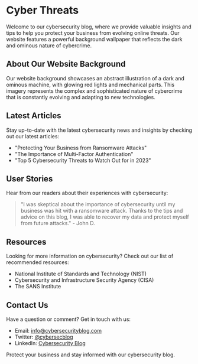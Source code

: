 <!--font:Open Sans-->

# Cyber Threats

Welcome to our cybersecurity blog, where we provide valuable insights and tips to help you protect your business from evolving online threats. Our website features a powerful background wallpaper that reflects the dark and ominous nature of cybercrime.

## About Our Website Background

Our website background showcases an abstract illustration of a dark and ominous machine, with glowing red lights and mechanical parts. This imagery represents the complex and sophisticated nature of cybercrime that is constantly evolving and adapting to new technologies.

## Latest Articles

Stay up-to-date with the latest cybersecurity news and insights by checking out our latest articles:

-   "Protecting Your Business from Ransomware Attacks"
-   "The Importance of Multi-Factor Authentication"
-   "Top 5 Cybersecurity Threats to Watch Out for in 2023"

## User Stories

Hear from our readers about their experiences with cybersecurity:

> "I was skeptical about the importance of cybersecurity until my business was hit with a ransomware attack. Thanks to the tips and advice on this blog, I was able to recover my data and protect myself from future attacks." - John D.

## Resources

Looking for more information on cybersecurity? Check out our list of recommended resources:

-   National Institute of Standards and Technology (NIST)
-   Cybersecurity and Infrastructure Security Agency (CISA)
-   The SANS Institute

## Contact Us

Have a question or comment? Get in touch with us:

-   Email: [info@cybersecurityblog.com](mailto:info@cybersecurityblog.com)
-   Twitter: [@cybersecblog](https://twitter.com/cybersecblog)
-   LinkedIn: [Cybersecurity Blog](https://www.linkedin.com/company/cybersecurity-blog/)

Protect your business and stay informed with our cybersecurity blog.

<!--

Write me content for website with wallpaper which alt text is:

"A wallpaper featuring an abstract illustration of a dark and ominous machine, with glowing red lights and mechanical parts."

The name/title of the page should not be 1:1 copy of the alt text but rather a real content of the website which is using this wallpaper.

- Use markdown format
- Start with heading
- Heading should be short and concise
- The content should look like a real website
- The website should not be about the wallpaper, wallpaper is just a related background
- Heading should be contain work "wallpaper" or "background"
- Include real sections like references, contact, user stories, etc. use things relevant to the page purpose.
- Feel free to use structure like headings, bullets, numbering, blockquotes, paragraphs, horizontal lines, etc.
- You can use formatting like bold or _italic_
- You can include UTF-8 emojis
- Links should be only #hash anchors (and you can refer to the document itself)
- Do not include images


---


# Dark Machinery Wallpaper for Cybersecurity Blog

Welcome to our cybersecurity blog, where we discuss the latest news and trends in online security. Our website features a powerful wallpaper that reflects the dark and ominous nature of cyber threats.

## About the Wallpaper

Our wallpaper showcases an abstract illustration of a dark and ominous machine, with glowing red lights and mechanical parts. This imagery represents the complex and sophisticated nature of cyber threats that are constantly evolving and adapting to new technologies.

## Latest Articles

Stay up-to-date with the latest cybersecurity news and insights by checking out our latest articles:

- "Protecting Your Business from Ransomware Attacks"
- "The Importance of Multi-Factor Authentication"
- "Top 5 Cybersecurity Threats to Watch Out for in 2023"

## User Stories

Hear from our readers about their experiences with cybersecurity:

> "I was skeptical about the importance of cybersecurity until my business was hit with a ransomware attack. Thanks to the tips and advice on this blog, I was able to recover my data and protect myself from future attacks." - John D.

## Resources

Looking for more information on cybersecurity? Check out our list of recommended resources:

- National Institute of Standards and Technology (NIST)
- Cybersecurity and Infrastructure Security Agency (CISA)
- The SANS Institute

## Contact Us

Have a question or comment? Get in touch with us:

- Email: [info@cybersecurityblog.com](mailto:info@cybersecurityblog.com)
- Twitter: [@cybersecblog](https://twitter.com/cybersecblog)
- LinkedIn: [Cybersecurity Blog](https://www.linkedin.com/company/cybersecurity-blog/)

Protect yourself and stay informed with our cybersecurity blog.


---


Heading should not include word "wallpaper". The website should not be about the wallpaper itself, wallpaper is just a related background, rewrite whole content.


---


# Cybersecurity Insights: Protecting Your Business from Evolving Threats

Welcome to our cybersecurity blog, where we provide valuable insights and tips to help you protect your business from evolving online threats. Our website features a powerful background wallpaper that reflects the dark and ominous nature of cybercrime.

## About Our Website Background

Our website background showcases an abstract illustration of a dark and ominous machine, with glowing red lights and mechanical parts. This imagery represents the complex and sophisticated nature of cybercrime that is constantly evolving and adapting to new technologies.

## Latest Articles

Stay up-to-date with the latest cybersecurity news and insights by checking out our latest articles:

- "Protecting Your Business from Ransomware Attacks"
- "The Importance of Multi-Factor Authentication"
- "Top 5 Cybersecurity Threats to Watch Out for in 2023"

## User Stories

Hear from our readers about their experiences with cybersecurity:

> "I was skeptical about the importance of cybersecurity until my business was hit with a ransomware attack. Thanks to the tips and advice on this blog, I was able to recover my data and protect myself from future attacks." - John D.

## Resources

Looking for more information on cybersecurity? Check out our list of recommended resources:

- National Institute of Standards and Technology (NIST)
- Cybersecurity and Infrastructure Security Agency (CISA)
- The SANS Institute

## Contact Us

Have a question or comment? Get in touch with us:

- Email: [info@cybersecurityblog.com](mailto:info@cybersecurityblog.com)
- Twitter: [@cybersecblog](https://twitter.com/cybersecblog)
- LinkedIn: [Cybersecurity Blog](https://www.linkedin.com/company/cybersecurity-blog/)

Protect your business and stay informed with our cybersecurity blog.


---


Write me a Google font which is best fitting for the website.

Pick from the list:
- Playfair Display
- Cabin
- Inter
- Dancing Script
- Orbitron
- Barlow Condensed
- Montserrat
- Barlow Condensed
- Lobster
- Futura
- Cinzel Decorative
- Exo 2
- Raleway
- Open Sans
- Cinzel
- Lato
- IBM Plex Sans
- Roboto
- Great Vibes
- Poppins
- Alegreya
- Cormorant Garamond


Write just the font name nothing else.


---


Open Sans

-->
